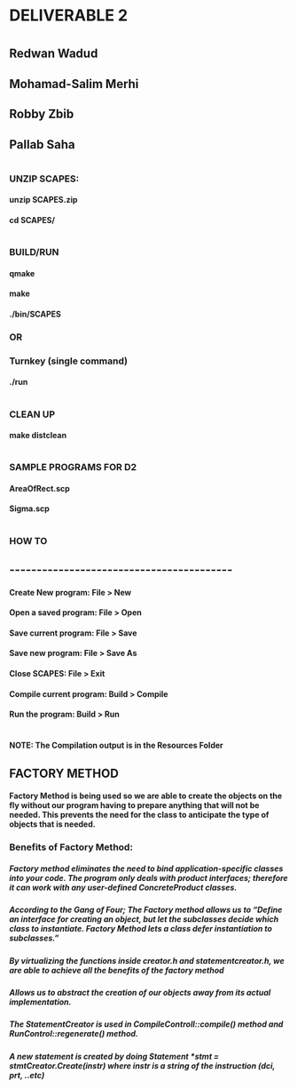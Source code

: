 #   DELIVERABLE 2
#
##      Redwan Wadud
##      Mohamad-Salim Merhi
##      Robby Zbib
##      Pallab Saha
#     
###      UNZIP SCAPES:
####        unzip SCAPES.zip
####        cd SCAPES/
#     
###      BUILD/RUN
####         qmake
####         make
####         ./bin/SCAPES
###         OR
###         Turnkey (single command)
####        ./run
#     
###      CLEAN UP
####        make distclean
#
#        
###      SAMPLE PROGRAMS FOR D2
####        AreaOfRect.scp
####        Sigma.scp
#
###               HOW TO
## -----------------------------------------
####    Create New program:       File  > New
####     
####    Open a saved program:     File  > Open
####     
####    Save current program:     File  > Save
####     
####    Save new program:         File  > Save As
####     
####    Close SCAPES:             File  > Exit
####     
####    Compile current program:  Build > Compile
####    
####    Run the program:          Build > Run
#
#
#### NOTE: The Compilation output is in the Resources Folder

## FACTORY METHOD
#### Factory Method is being used so we are able to create the objects on the fly without our program having to prepare anything that will not be needed. This prevents the need for the class to anticipate the type of objects that is needed.
### Benefits of Factory Method:
##### Factory method eliminates the need to bind application-specific classes into your code. The program only deals with product interfaces; therefore it can work with any user-defined ConcreteProduct classes.
##### According to the Gang of Four; The Factory method allows us to “Define an interface for creating an object, but let the subclasses decide which class to instantiate. Factory Method lets a class defer instantiation to subclasses.”
##### By virtualizing the functions inside creator.h and statementcreator.h, we are able to achieve all the benefits of the factory method
##### Allows us to abstract the creation of our objects away from its actual implementation.
##### The StatementCreator is used in CompileControll::compile() method and RunControl::regenerate() method.
##### A new statement is created by doing Statement *stmt = stmtCreator.Create(instr) where instr is a string of the instruction (dci, prt, ..etc)
